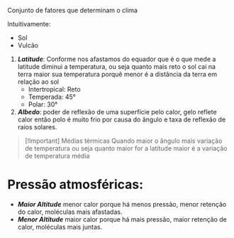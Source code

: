 Conjunto de fatores que determinam o clima

Intuitivamente:
- Sol
- Vulcão

1) ***Latitude***: Conforme nos afastamos do equador que é o que mede a latitude diminui a temperatura, ou seja quanto mais reto o sol cai na terra maior sua temperatura porquê menor é a distância da terra em relação ao sol
	- Intertropical: Reto
	- Temperada: 45°
	- Polar: 30°
2) ***Albedo***: poder de reflexão de uma superfície pelo calor, gelo reflete calor então polo é muito frio por causa do ângulo e taxa de reflexão de raios solares.


> [!Important] Médias térmicas
>Quando maior o ângulo mais variação de temperatura 
> ou seja quanto maior for a latitude maior é a variação de temperatura média


# Pressão atmosféricas:

- ***Maior Altitude*** menor calor porque há menos pressão, menor retenção do calor, moléculas mais afastadas.
- ***Menor Altitude*** maior calor porque há mais pressão, maior retenção de calor, moléculas mais juntas.

